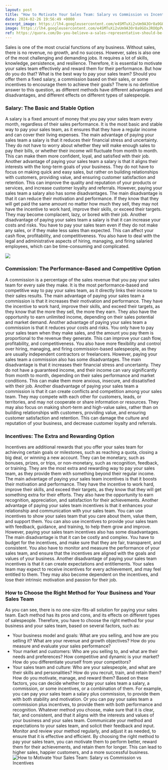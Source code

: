 ```yaml
---
layout: post
title: "How to Motivate Your Sales Team: Salary vs Commission vs Incentives"
date: 2024-02-26 19:56:49 +0000
excerpt_image: https://lh4.googleusercontent.com/e4SMTuXi2vUm9A3Or8a9GOxJROOpPwdHVRpqvJ1Rs7WXD2xLlNH_GJhIqTOLrZQpFib2KwRX8-DYdPvUYybv24jejLqOlXbD0NEjtIxfJZxBHaELEyUnGdWwWCHbpB6g5iiS6ecz
image: https://lh4.googleusercontent.com/e4SMTuXi2vUm9A3Or8a9GOxJROOpPwdHVRpqvJ1Rs7WXD2xLlNH_GJhIqTOLrZQpFib2KwRX8-DYdPvUYybv24jejLqOlXbD0NEjtIxfJZxBHaELEyUnGdWwWCHbpB6g5iiS6ecz
ref: https://quora.com/Do-you-believe-a-sales-representative-should-be-paid-a-salary-or-commission
---
```


Sales is one of the most crucial functions of any business. Without sales, there is no revenue, no growth, and no success. However, sales is also one of the most challenging and demanding jobs. It requires a lot of skills, knowledge, persistence, and resilience. Therefore, it is essential to motivate your sales team effectively and reward them for their performance.
But how do you do that? What is the best way to pay your sales team? Should you offer them a fixed salary, a commission based on their sales, or some incentives to encourage them to achieve their goals? There is no definitive answer to this question, as different methods have different advantages and disadvantages, and different effects on different types of salespeople.
### Salary: The Basic and Stable Option
A salary is a fixed amount of money that you pay your sales team every month, regardless of their sales performance. It is the most basic and stable way to pay your sales team, as it ensures that they have a regular income and can cover their living expenses.
The main advantage of paying your sales team a salary is that it reduces their financial stress and uncertainty. They do not have to worry about whether they will make enough sales to pay their bills, or whether their income will fluctuate from month to month. This can make them more confident, loyal, and satisfied with their job.
Another advantage of paying your sales team a salary is that it aligns their interests with the long-term goals of your business. They do not have to focus on making quick and easy sales, but rather on building relationships with customers, providing value, and ensuring customer satisfaction and retention. This can improve the quality and reputation of your products or services, and increase customer loyalty and referrals.
However, paying your sales team a salary also has some disadvantages. The main disadvantage is that it can reduce their motivation and performance. If they know that they will get paid the same amount no matter how much they sell, they may not have the incentive to work hard, improve their skills, or exceed their targets. They may become complacent, lazy, or bored with their job.
Another disadvantage of paying your sales team a salary is that it can increase your costs and risks. You have to pay your sales team even if they do not make any sales, or if they make less sales than expected. This can affect your cash flow, profitability, and competitiveness. You also have to deal with the legal and administrative aspects of hiring, managing, and firing salaried employees, which can be time-consuming and complicated.

![](https://incentivesolutions.com/wp-content/uploads/2019/08/Commission-vs-Incentives-for-Sales-Reps.png)
### Commission: The Performance-Based and Competitive Option
A commission is a percentage of the sales revenue that you pay your sales team for every sale they make. It is the most performance-based and competitive way to pay your sales team, as it directly links their income to their sales results.
The main advantage of paying your sales team a commission is that it increases their motivation and performance. They have the incentive to work hard, improve their skills, and exceed their targets, as they know that the more they sell, the more they earn. They also have the opportunity to earn unlimited income, depending on their sales potential and market demand.
Another advantage of paying your sales team a commission is that it reduces your costs and risks. You only have to pay your sales team when they make sales, and the amount you pay them is proportional to the revenue they generate. This can improve your cash flow, profitability, and competitiveness. You also have more flexibility and control over hiring, managing, and firing commission-based salespeople, as they are usually independent contractors or freelancers.
However, paying your sales team a commission also has some disadvantages. The main disadvantage is that it increases their financial stress and uncertainty. They do not have a guaranteed income, and their income can vary significantly from month to month, depending on their sales performance and market conditions. This can make them more anxious, insecure, and dissatisfied with their job.
Another disadvantage of paying your sales team a commission is that it can create conflicts and competition among your sales team. They may compete with each other for customers, leads, or territories, and may not cooperate or share information or resources. They may also focus on making short-term and high-value sales, rather than on building relationships with customers, providing value, and ensuring customer satisfaction and retention. This can damage the culture and reputation of your business, and decrease customer loyalty and referrals.
### Incentives: The Extra and Rewarding Option
Incentives are additional rewards that you offer your sales team for achieving certain goals or milestones, such as reaching a quota, closing a big deal, or winning a new account. They can be monetary, such as bonuses, prizes, or trips, or non-monetary, such as recognition, feedback, or training. They are the most extra and rewarding way to pay your sales team, as they provide them with something beyond their regular income.
The main advantage of paying your sales team incentives is that it boosts their motivation and performance. They have the incentive to work hard, improve their skills, and exceed their targets, as they know that they will get something extra for their efforts. They also have the opportunity to earn recognition, appreciation, and satisfaction for their achievements.
Another advantage of paying your sales team incentives is that it enhances your relationship and communication with your sales team. You can use incentives to show your sales team that you care about them, value them, and support them. You can also use incentives to provide your sales team with feedback, guidance, and training, to help them grow and improve.
However, paying your sales team incentives also has some disadvantages. The main disadvantage is that it can be costly and complex. You have to budget for the incentives, and make sure that they are fair, transparent, and consistent. You also have to monitor and measure the performance of your sales team, and ensure that the incentives are aligned with the goals and values of your business.
Another disadvantage of paying your sales team incentives is that it can create expectations and entitlements. Your sales team may expect to receive incentives for every achievement, and may feel entitled to them. They may also become dependent on the incentives, and lose their intrinsic motivation and passion for their job.
### How to Choose the Right Method for Your Business and Your Sales Team
As you can see, there is no one-size-fits-all solution for paying your sales team. Each method has its pros and cons, and its effects on different types of salespeople. Therefore, you have to choose the right method for your business and your sales team, based on several factors, such as:
- Your business model and goals: What are you selling, and how are you selling it? What are your revenue and growth objectives? How do you measure and evaluate your sales performance?
- Your market and customers: Who are you selling to, and what are their needs and preferences? How competitive and dynamic is your market? How do you differentiate yourself from your competitors?
- Your sales team and culture: Who are your salespeople, and what are their skills and personalities? How do you recruit, train, and retain them? How do you motivate, manage, and reward them?
Based on these factors, you can decide whether to pay your sales team a salary, a commission, or some incentives, or a combination of them. For example, you can pay your sales team a salary plus commission, to provide them with both stability and motivation. Or you can pay your sales team a commission plus incentives, to provide them with both performance and recognition.
Whatever method you choose, make sure that it is clear, fair, and consistent, and that it aligns with the interests and values of your business and your sales team. Communicate your method and expectations to your sales team, and solicit their feedback and input. Monitor and review your method regularly, and adjust it as needed, to ensure that it is effective and efficient.
By choosing the right method to pay your sales team, you can motivate them to perform better, reward them for their achievements, and retain them for longer. This can lead to higher sales, happier customers, and a more successful business.
![How to Motivate Your Sales Team: Salary vs Commission vs Incentives](https://lh4.googleusercontent.com/e4SMTuXi2vUm9A3Or8a9GOxJROOpPwdHVRpqvJ1Rs7WXD2xLlNH_GJhIqTOLrZQpFib2KwRX8-DYdPvUYybv24jejLqOlXbD0NEjtIxfJZxBHaELEyUnGdWwWCHbpB6g5iiS6ecz)